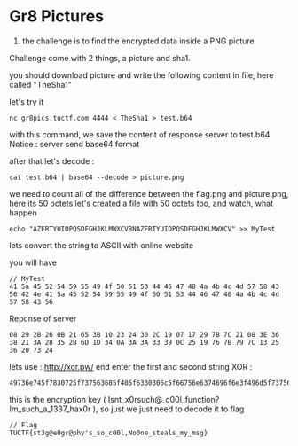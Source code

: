 # Gr8 Pictures 

1. the challenge is to find the encrypted data inside a PNG picture

Challenge come with 2 things, a picture and sha1.

you should download picture and write the following content in file, here called "TheSha1"

let's try it

```
nc gr8pics.tuctf.com 4444 < TheSha1 > test.b64 
```

with this command, we save the content of response server to test.b64
Notice : server send base64 format

after that let's decode : 

```
cat test.b64 | base64 --decode > picture.png
```

we need to count all of the difference between the flag.png and picture.png, here its  50 octets
let's created a file with 50 octets too, and watch, what happen

```
echo "AZERTYUIOPQSDFGHJKLMWXCVBNAZERTYUIOPQSDFGHJKLMWXCV" >> MyTest
```

lets convert the string to ASCII with online website 

you will have 

```
// MyTest
41 5a 45 52 54 59 55 49 4f 50 51 53 44 46 47 48 4a 4b 4c 4d 57 58 43 56 42 4e 41 5a 45 52 54 59 55 49 4f 50 51 53 44 46 47 48 4a 4b 4c 4d 57 58 43 56
```

Reponse of server 
```
08 29 2B 26 0B 21 65 3B 10 23 24 30 2C 19 07 17 29 7B 7C 21 08 3E 36 38 21 3A 28 35 2B 6D 1D 34 0A 3A 3A 33 39 0C 25 19 76 7B 79 7C 13 25 36 20 73 24
```
lets use : http://xor.pw/ end enter the first and second string
XOR : 
```
49736e745f7830725f737563685f405f6330306c5f66756e6374696f6e3f496d5f737563685f615f313333375f6861783072
```

this is the encryption key ( Isnt_x0rsuch@_c00l_function?Im_such_a_1337_hax0r ), so just we just need to decode it to flag


```
// Flag 
TUCTF{st3g@e0gr@phy's_so_c00l,No0ne_steals_my_msg}
```
